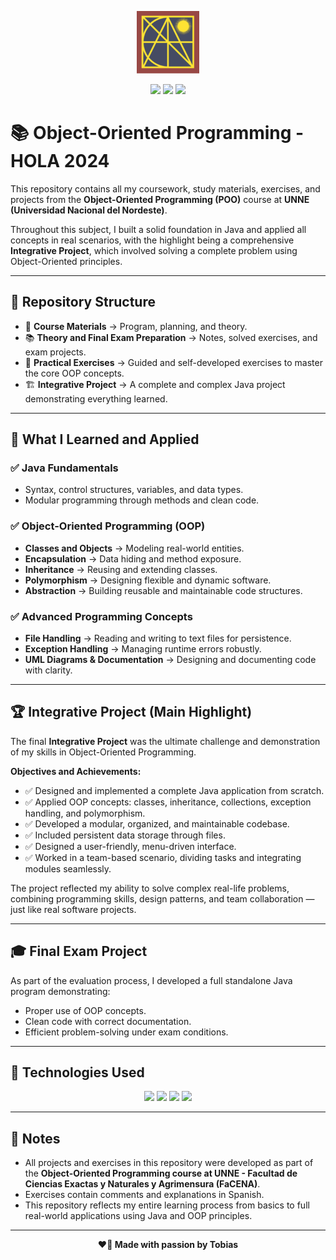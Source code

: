 <p align="center">
  <img src="./assets/facena.png" alt="FACENA Logo" width="100"/>
</p>

<p align="center">
  <img src="https://img.shields.io/badge/Java-ED8B00?style=for-the-badge&logo=java&logoColor=white"/>
  <img src="https://img.shields.io/badge/UNNE-Informatics-blue?style=for-the-badge"/>
  <img src="https://img.shields.io/badge/Status-Completed-brightgreen?style=for-the-badge"/>
</p>

# 📚 Object-Oriented Programming - HOLA 2024

This repository contains all my coursework, study materials, exercises, and projects from the **Object-Oriented Programming (POO)** course at **UNNE (Universidad Nacional del Nordeste)**.

Throughout this subject, I built a solid foundation in Java and applied all concepts in real scenarios, with the highlight being a comprehensive **Integrative Project**, which involved solving a complete problem using Object-Oriented principles.

---

## 📂 Repository Structure

- 📖 **Course Materials** → Program, planning, and theory.
- 📚 **Theory and Final Exam Preparation** → Notes, solved exercises, and exam projects.
- 🧰 **Practical Exercises** → Guided and self-developed exercises to master the core OOP concepts.
- 🏗️ **Integrative Project** → A complete and complex Java project demonstrating everything learned.

---

## 🚀 What I Learned and Applied

### ✅ Java Fundamentals
- Syntax, control structures, variables, and data types.
- Modular programming through methods and clean code.

### ✅ Object-Oriented Programming (OOP)
- **Classes and Objects** → Modeling real-world entities.
- **Encapsulation** → Data hiding and method exposure.
- **Inheritance** → Reusing and extending classes.
- **Polymorphism** → Designing flexible and dynamic software.
- **Abstraction** → Building reusable and maintainable code structures.

### ✅ Advanced Programming Concepts
- **File Handling** → Reading and writing to text files for persistence.
- **Exception Handling** → Managing runtime errors robustly.
- **UML Diagrams & Documentation** → Designing and documenting code with clarity.

---

## 🏆 Integrative Project (Main Highlight)

The final **Integrative Project** was the ultimate challenge and demonstration of my skills in Object-Oriented Programming. 

**Objectives and Achievements:**
- ✅ Designed and implemented a complete Java application from scratch.
- ✅ Applied OOP concepts: classes, inheritance, collections, exception handling, and polymorphism.
- ✅ Developed a modular, organized, and maintainable codebase.
- ✅ Included persistent data storage through files.
- ✅ Designed a user-friendly, menu-driven interface.
- ✅ Worked in a team-based scenario, dividing tasks and integrating modules seamlessly.

The project reflected my ability to solve complex real-life problems, combining programming skills, design patterns, and team collaboration — just like real software projects.

---

## 🎓 Final Exam Project

As part of the evaluation process, I developed a full standalone Java program demonstrating:
- Proper use of OOP concepts.
- Clean code with correct documentation.
- Efficient problem-solving under exam conditions.

---

## 🧰 Technologies Used

<p align="center">
  <img src="https://img.shields.io/badge/Java-ED8B00?style=for-the-badge&logo=java&logoColor=white"/>
  <img src="https://img.shields.io/badge/Dev%20Tools-IDEA%2C%20NetBeans%2C%20VSCode-blue?style=for-the-badge"/>
  <img src="https://img.shields.io/badge/Git-181717?style=for-the-badge&logo=git&logoColor=white"/>
  <img src="https://img.shields.io/badge/Markdown-000000?style=for-the-badge&logo=markdown&logoColor=white"/>
</p>

---

## 📌 Notes

- All projects and exercises in this repository were developed as part of the **Object-Oriented Programming course at UNNE - Facultad de Ciencias Exactas y Naturales y Agrimensura (FaCENA)**.
- Exercises contain comments and explanations in Spanish.
- This repository reflects my entire learning process from basics to full real-world applications using Java and OOP principles.

---

<p align="center"><b>❤️🐔 Made with passion by Tobias </b></p>

